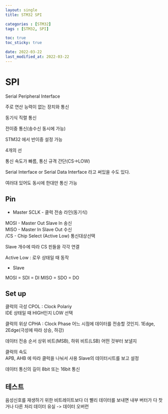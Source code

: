 ```yaml
---
layout: single
title: STM32 SPI

categories : [STM32]
tags : [STM32, SPI]

toc: true
toc_sticky: true

date: 2022-03-22
last_modified_at: 2022-03-22
---
```


# SPI

Serial Peripheral Interface

주로 연산 능력이 없는 장치와 통신

동기식 직렬 통신 

전이중 통신(송수신 동시에 가능)

STM32 에서 반이중 설정 가능  

4개의 선

통신 속도가 빠름, 통신 규격 간단(CS->LOW)

Serial Interface or Serial Data Interface 라고 써있을 수도 있다.   

여러대 있어도 동시에 한대만 통신 가능

## Pin

- Master
SCLK - 클럭 전송 라인(동기식)

MOSI - Master Out Slave In 송신   
MISO - Master In Slave Out 수신  
/CS - Chip Select (Active Low) 통신대상선택  

Slave 개수에 따라 CS 핀들을 각각 연결  

Active Low : 로우 상태일 때 동작  

- Slave

MOSI = SDI = DI
MISO = SDO = DO


## Set up

클럭의 극성
CPOL : Clock Polariy  
IDE 상태일 때 HIGH인지 LOW 선택 

클럭의 위상
CPHA : Clock Phase
어느 시점에 데이터를 전송할 것인지.
1Edge, 2Edge(극성에 따라 상승, 하강)


데이터 전송 순서
상위 비트(MSB), 하위 비트(LSB) 어떤 것부터 보낼지


클럭의 속도  
APB, AHB 에 따라 클럭을 나눠서 사용
Slave의 데이터시트를 보고 설정

데이터 통신의 길이
8bit 또는 16bit 통신

## 테스트

음성신호를 재생하기 위한 비트레이트보다 더 빨리 데이터를 보내면 내부 버터가 다 찻거나 다른 처리
데이터 유실 -> 데이터 오버런 

